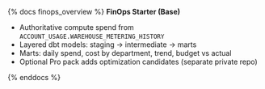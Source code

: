 {% docs finops_overview %}
**FinOps Starter (Base)**

- Authoritative compute spend from `ACCOUNT_USAGE.WAREHOUSE_METERING_HISTORY`
- Layered dbt models: staging → intermediate → marts
- Marts: daily spend, cost by department, trend, budget vs actual
- Optional Pro pack adds optimization candidates (separate private repo)

{% enddocs %}
